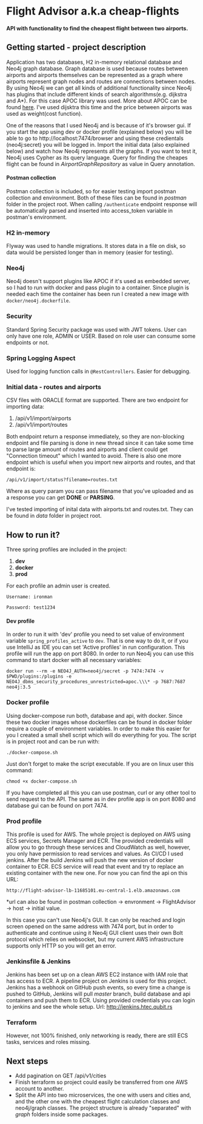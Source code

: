 # Flight Advisor a.k.a cheap-flights
#### API with functionality to find the cheapest flight between two airports.

## Getting started - project description
Application has two databases, H2 in-memory relational database and Neo4j graph database. Graph database
is used because routes between airports and airports themselves can be represented as a graph where airports represent graph nodes
and routes are connections between nodes. By using Neo4j we can get all kinds of additional functionality since Neo4j has plugins that 
include different kinds of search algorithms(e.g. dijkstra and A*). For this case APOC library was used. More about APOC can be found [here](https://neo4j.com/docs/labs/apoc/current/).
I've used dijsktra this time and the price between airports was used as weight(cost function).

One of the reasons that I used Neo4j and is because of it's browser gui. If you start the app using dev or docker profile
(explained below) you will be able to go to http://localhost:7474/browser and using these credientals (neo4j:secret) 
you will be logged in. Import the initial data (also explained below) and watch how Neo4j represents all the graphs. If you want to 
test it, Neo4j uses Cypher as its query language. Query for finding the cheapes flight can be found in _AirportGraphRepository_ as value in Query annotation.  

#### Postman collection
Postman collection is included, so for easier testing import postman collection and environment. Both of these files can be found in 
_postman_ folder in the project root.
When calling ```/authenticate``` endpoint response will be automatically parsed and inserted into access_token variable in postman's environment.

### H2 in-memory
Flyway was used to handle migrations. It stores data in a file on disk, so data would be persisted longer than in memory (easier for testing).

### Neo4j 
Neo4j doesn't support plugins like APOC if it's used as embedded server, so I had to run with docker and pass plugin to a container.
Since plugin is needed each time the container has been run I created a new image with ````docker/neo4j.dockerfile````.

### Security
Standard Spring Security package was used with JWT tokens. User can only have one role, ADMIN or USER. Based on 
role user can consume some endpoints or not. 

### Spring Logging Aspect
Used for logging function calls in ````@RestControllers````. Easier for debugging.

### Initial data - routes and airports
CSV files with ORACLE format are supported. There are two endpoint for importing data:
1. /api/v1/import/airports
2. /api/v1/import/routes

Both endpoint return a response immediately, so they are non-blocking endpoint and file parsing is done in 
new thread since it can take some time to parse large amount of routes and airports and client could get "Connection timeout" which I
wanted to avoid. There is also one more endpoint which is useful when you import new airports and routes, and that endpoint is:
````
/api/v1/import/status?filename=routes.txt
````
Where as query param you can pass filename that you've uploaded and as a response you can get **DONE** or **PARSING**.

I've tested importing of inital data with airports.txt and routes.txt. They can be found in _data_ folder in project root.

## How to run it?

Three spring profiles are included in the project: 

1. **dev**
2. **docker**
3. **prod**

For each profile an admin user is created.
```
Username: ironman

Password: test1234
```
#### **Dev** profile
In order to run it with 'dev' profile you need to set value of environment variable ```spring_profiles_active``` to ```dev```. 
That is one way to do it, or if you use IntelliJ as IDE you can set 'Active profiles' in run configuration. This 
profile will run the app on port 8080. In order to run Neo4j you can use this command to start docker with all necessary variables:
```
docker run --rm -e NEO4J_AUTH=neo4j/secret -p 7474:7474 -v $PWD/plugins:/plugins -e NEO4J_dbms_security_procedures_unrestricted=apoc.\\\* -p 7687:7687 neo4j:3.5
```

### **Docker** profile
Using docker-compose run both, database and api, with docker. Since these two docker images whose dockerfiles can be found in docker folder
require a couple of environment variables. In order to make this easier for you I created a small shell script which will do everything for you.
The script is in project root and can be run with:
```
./docker-compose.sh
```
Just don't forget to make the script executable. If you are on linux user this command:
```shell script
chmod +x docker-compose.sh
```
If you have completed all this you can use postman, curl or any other tool to send request to the API. The same as in dev profile app is on port 8080 and database gui can be found on port 7474.

### **Prod** profile
This profile is used for AWS. The whole project is deployed on AWS using ECS services, Secrets Manager and ECR. The provided credentials will allow you to 
go through these services and CloudWatch as well, however, you only have permission to read services and values. 
As CI/CD I used jenkins. After the build Jenkins will push the new version of docker container to ECR. ECS service will read that event and try to replace an existing container with the new one.
For now you can find the api on this URL:
```
http://flight-advisor-lb-11685101.eu-central-1.elb.amazonaws.com
```
*url can also be found in postman collection -> envronment -> FlightAdvisor -> host -> initial value.

In this case you can't use Neo4j's GUI. It can only be reached and login screen opened on the same address with 7474 port,
 but in order to authenticate and continue using it Neo4j GUI client uses their own Bolt protocol which relies on websocket, but 
 my current AWS infrastructure supports only HTTP so you will get an error.  

### Jenkinsfile & Jenkins
Jenkins has been set up on a clean AWS EC2 instance with IAM role that has access to ECR. A pipeline project on Jenkins is used for this project. Jenkins has a webhook on GitHub push events, so every time a change is pushed to GitHub, Jenkins will pull _master_ 
branch, build database and api containers and push them to ECR. Using provided credentials you can login to 
jenkins and see the whole setup. Url: http://jenkins.htec.qubit.rs

### Terraform
However, not 100% finished, only networking is ready, there are still ECS tasks, services and roles missing.

## Next steps
* Add pagination on GET /api/v1/cities
* Finish terraform so project could easily be transferred from one AWS account to another. 
* Split the API into two microservices, the one with users and cities and, and the other one with the cheapest flight calculation classes and neo4j/graph classes. 
The project structure is already "separated" with _graph_ folders inside some packages.



 


